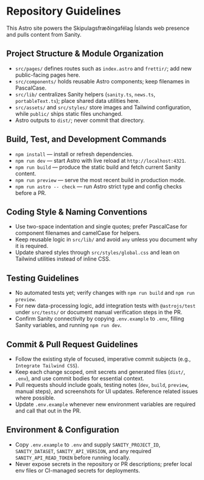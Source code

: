 # Repository Guidelines

This Astro site powers the Skipulagsfræðingafélag Íslands web presence and pulls content from Sanity.

## Project Structure & Module Organization
- `src/pages/` defines routes such as `index.astro` and `frettir/`; add new public-facing pages here.
- `src/components/` holds reusable Astro components; keep filenames in PascalCase.
- `src/lib/` centralizes Sanity helpers (`sanity.ts`, `news.ts`, `portableText.ts`); place shared data utilities here.
- `src/assets/` and `src/styles/` store images and Tailwind configuration, while `public/` ships static files unchanged.
- Astro outputs to `dist/`; never commit that directory.

## Build, Test, and Development Commands
- `npm install` — install or refresh dependencies.
- `npm run dev` — start Astro with live reload at `http://localhost:4321`.
- `npm run build` — produce the static build and fetch current Sanity content.
- `npm run preview` — serve the most recent build in production mode.
- `npm run astro -- check` — run Astro strict type and config checks before a PR.

## Coding Style & Naming Conventions
- Use two-space indentation and single quotes; prefer PascalCase for component filenames and camelCase for helpers.
- Keep reusable logic in `src/lib/` and avoid `any` unless you document why it is required.
- Update shared styles through `src/styles/global.css` and lean on Tailwind utilities instead of inline CSS.

## Testing Guidelines
- No automated tests yet; verify changes with `npm run build` and `npm run preview`.
- For new data-processing logic, add integration tests with `@astrojs/test` under `src/tests/` or document manual verification steps in the PR.
- Confirm Sanity connectivity by copying `.env.example` to `.env`, filling Sanity variables, and running `npm run dev`.

## Commit & Pull Request Guidelines
- Follow the existing style of focused, imperative commit subjects (e.g., `Integrate Tailwind CSS`).
- Keep each change scoped, omit secrets and generated files (`dist/`, `.env`), and use commit bodies for essential context.
- Pull requests should include goals, testing notes (`dev`, `build`, `preview`, manual steps), and screenshots for UI updates. Reference related issues where possible.
- Update `.env.example` whenever new environment variables are required and call that out in the PR.

## Environment & Configuration
- Copy `.env.example` to `.env` and supply `SANITY_PROJECT_ID`, `SANITY_DATASET`, `SANITY_API_VERSION`, and any required `SANITY_API_READ_TOKEN` before running locally.
- Never expose secrets in the repository or PR descriptions; prefer local env files or CI-managed secrets for deployments.
